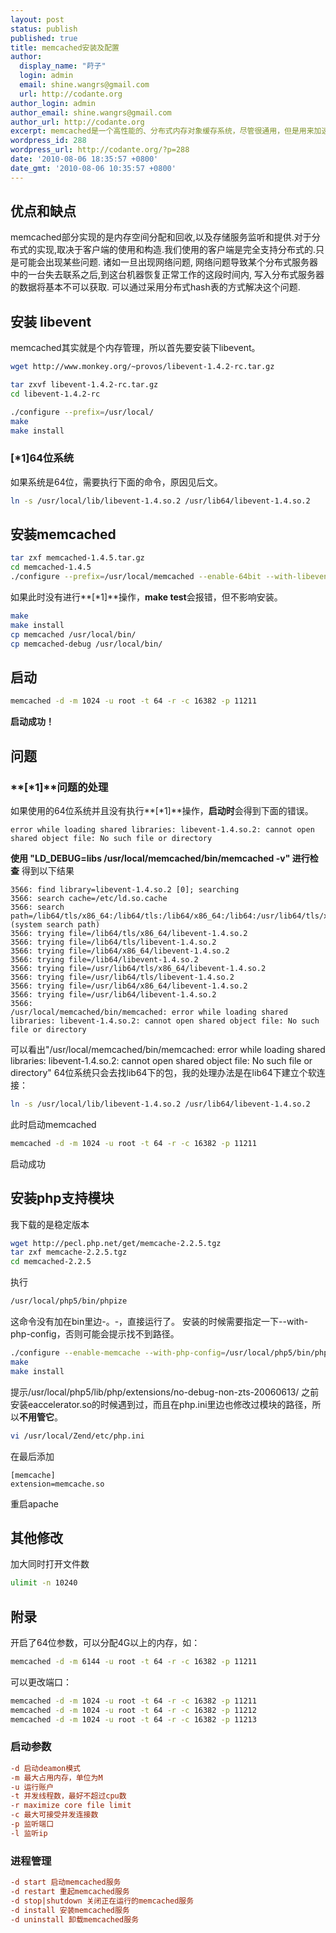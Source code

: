 ```yaml
---
layout: post
status: publish
published: true
title: memcached安装及配置
author:
  display_name: "莳子"
  login: admin
  email: shine.wangrs@gmail.com
  url: http://codante.org
author_login: admin
author_email: shine.wangrs@gmail.com
author_url: http://codante.org
excerpt: memcached是一个高性能的、分布式内存对象缓存系统，尽管很通用，但是用来加速WEB应用、降低数据库负载时比较多。memcached可以把数据库的负载降到了几乎没什么事可干的地步，同时为用户提供很快的页面响应速度，更好的资源利用率和更快的数据库存取操作。本文将详细的介绍在Linux系统下memcached的安装与配置过程。
wordpress_id: 288
wordpress_url: http://codante.org/?p=288
date: '2010-08-06 18:35:57 +0800'
date_gmt: '2010-08-06 10:35:57 +0800'
---
```


## 优点和缺点

memcached部分实现的是内存空间分配和回收,以及存储服务监听和提供.对于分布式的实现,取决于客户端的使用和构造.我们使用的客户端是完全支持分布式的.只是可能会出现某些问题.
诸如一旦出现网络问题, 网络问题导致某个分布式服务器中的一台失去联系之后,到这台机器恢复正常工作的这段时间内, 写入分布式服务器的数据将基本不可以获取. 可以通过采用分布式hash表的方式解决这个问题.

## 安装 libevent

memcached其实就是个内存管理，所以首先要安装下libevent。

```bash
wget http://www.monkey.org/~provos/libevent-1.4.2-rc.tar.gz
```

```bash
tar zxvf libevent-1.4.2-rc.tar.gz
cd libevent-1.4.2-rc
```

```bash
./configure --prefix=/usr/local/
make
make install
```

### [*1]64位系统

如果系统是64位，需要执行下面的命令，原因见后文。

```bash
ln -s /usr/local/lib/libevent-1.4.so.2 /usr/lib64/libevent-1.4.so.2
```

## 安装memcached

```bash
tar zxf memcached-1.4.5.tar.gz
cd memcached-1.4.5
./configure --prefix=/usr/local/memcached --enable-64bit --with-libevent=/usr/lib64/
```

如果此时没有进行**[*1]**操作，**make test**会报错，但不影响安装。

```bash
make
make install
cp memcached /usr/local/bin/
cp memcached-debug /usr/local/bin/
```

## 启动

```bash
memcached -d -m 1024 -u root -t 64 -r -c 16382 -p 11211
```

**启动成功！**

## 问题

### **[*1]**问题的处理

如果使用的64位系统并且没有执行**[*1]**操作，**启动时**会得到下面的错误。

```
error while loading shared libraries: libevent-1.4.so.2: cannot open shared object file: No such file or directory
```

**使用 "LD_DEBUG=libs /usr/local/memcached/bin/memcached -v" 进行检查**
得到以下结果

```access log
3566: find library=libevent-1.4.so.2 [0]; searching
3566: search cache=/etc/ld.so.cache
3566: search path=/lib64/tls/x86_64:/lib64/tls:/lib64/x86_64:/lib64:/usr/lib64/tls/x86_64:/usr/lib64/tls:/usr/lib64/x86_64:/usr/lib64 (system search path)
3566: trying file=/lib64/tls/x86_64/libevent-1.4.so.2
3566: trying file=/lib64/tls/libevent-1.4.so.2
3566: trying file=/lib64/x86_64/libevent-1.4.so.2
3566: trying file=/lib64/libevent-1.4.so.2
3566: trying file=/usr/lib64/tls/x86_64/libevent-1.4.so.2
3566: trying file=/usr/lib64/tls/libevent-1.4.so.2
3566: trying file=/usr/lib64/x86_64/libevent-1.4.so.2
3566: trying file=/usr/lib64/libevent-1.4.so.2
3566:
/usr/local/memcached/bin/memcached: error while loading shared libraries: libevent-1.4.so.2: cannot open shared object file: No such file or directory
```

可以看出"/usr/local/memcached/bin/memcached: error while loading shared libraries: libevent-1.4.so.2: cannot open shared object file: No such file or directory" 64位系统只会去找lib64下的包，我的处理办法是在lib64下建立个软连接：

```bash
ln -s /usr/local/lib/libevent-1.4.so.2 /usr/lib64/libevent-1.4.so.2
```

此时启动memcached

```bash
memcached -d -m 1024 -u root -t 64 -r -c 16382 -p 11211
```

启动成功

## 安装php支持模块

我下载的是稳定版本

```bash
wget http://pecl.php.net/get/memcache-2.2.5.tgz
tar zxf memcache-2.2.5.tgz
cd memcached-2.2.5
```

执行

```bash
/usr/local/php5/bin/phpize
```

这命令没有加在bin里边-。-，直接运行了。
安装的时候需要指定一下--with-php-config，否则可能会提示找不到路径。

```bash
./configure --enable-memcache --with-php-config=/usr/local/php5/bin/php-config --with-zlib-dir
make
make install
```

提示/usr/local/php5/lib/php/extensions/no-debug-non-zts-20060613/
之前安装eaccelerator.so的时候遇到过，而且在php.ini里边也修改过模块的路径，所以**不用管它**。

```bash
vi /usr/local/Zend/etc/php.ini
```

在最后添加

```
[memcache]
extension=memcache.so
```

重启apache

## 其他修改

加大同时打开文件数

```bash
ulimit -n 10240
```

## 附录

开启了64位参数，可以分配4G以上的内存，如：

```bash
memcached -d -m 6144 -u root -t 64 -r -c 16382 -p 11211
```

可以更改端口：

```bash
memcached -d -m 1024 -u root -t 64 -r -c 16382 -p 11211
memcached -d -m 1024 -u root -t 64 -r -c 16382 -p 11212
memcached -d -m 1024 -u root -t 64 -r -c 16382 -p 11213
```

### 启动参数

```ini
-d 启动deamon模式
-m 最大占用内存，单位为M
-u 运行账户
-t 并发线程数，最好不超过cpu数
-r maximize core file limit
-c 最大可接受并发连接数
-p 监听端口
-l 监听ip
```

### 进程管理

```ini
-d start 启动memcached服务
-d restart 重起memcached服务
-d stop|shutdown 关闭正在运行的memcached服务
-d install 安装memcached服务
-d uninstall 卸载memcached服务
```